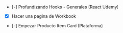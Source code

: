 - [-] Profundizando Hooks - Generales (React Udemy)
- [x] Hacer una pagina de Workbook 
- [-] Empezar Producto Item Card (Plataforma)
